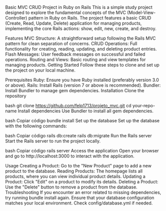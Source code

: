 Basic MVC CRUD Project in Ruby on Rails
This is a simple study project designed to explore the fundamental concepts of the MVC (Model-View-Controller) pattern in Ruby on Rails. The project features a basic CRUD (Create, Read, Update, Delete) application for managing products, implementing the core Rails actions: show, edit, new, create, and destroy.

Features
MVC Structure: A straightforward setup following the Rails MVC pattern for clean separation of concerns.
CRUD Operations: Full functionality for creating, reading, updating, and deleting product entries.
Flash Messages: User feedback messages on successful and failed operations.
Routing and Views: Basic routing and view templates for managing products.
Getting Started
Follow these steps to clone and set up the project on your local machine.

Prerequisites
Ruby: Ensure you have Ruby installed (preferably version 3.0 or above).
Rails: Install Rails (version 7 or above is recommended).
Bundler: Install Bundler to manage gem dependencies.
Installation
Clone the repository

bash
git clone https://github.com/felp1713/projeto_mvc.git
cd your-repo-name
Install dependencies Use Bundler to install all gem dependencies.

bash
Copiar código
bundle install
Set up the database Set up the database with the following commands:

bash
Copiar código
rails db:create
rails db:migrate
Run the Rails server Start the Rails server to run the project locally.

bash
Copiar código
rails server
Access the application Open your browser and go to http://localhost:3000 to interact with the application.

Usage
Creating a Product: Go to the "New Product" page to add a new product to the database.
Reading Products: The homepage lists all products, where you can view individual product details.
Updating a Product: Click "Edit" on a product to modify its details.
Deleting a Product: Use the "Delete" button to remove a product from the database.
Troubleshooting
If you encounter an error related to missing dependencies, try running bundle install again.
Ensure that your database configuration matches your local environment. Check config/database.yml if needed.
